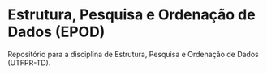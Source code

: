 # Estrutura, Pesquisa e Ordenação de Dados (EPOD)
Repositório para a disciplina de Estrutura, Pesquisa e Ordenação de Dados (UTFPR-TD).
